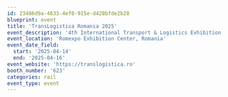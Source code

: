 ```yaml
---
id: 23486d9a-4633-4ef0-915e-d428bfde2b28
blueprint: event
title: 'TransLogistica Romania 2025'
event_description: '4th International Transport & Logistics Exhibition'
event_location: 'Romexpo Exhibition Center, Romania'
event_date_field:
  start: '2025-04-14'
  end: '2025-04-16'
event_website: 'https://translogistica.ro'
booth_number: '623'
categories: rail
event_type: event
---
```

